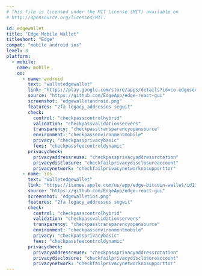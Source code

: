 ```yaml
---
# This file is licensed under the MIT License (MIT) available on
# http://opensource.org/licenses/MIT.

id: edgewallet
title: "Edge Mobile Wallet"
titleshort: "Edge"
compat: "mobile android ios"
level: 3
platform:
  - mobile:
    name: mobile
    os:
      - name: android
        text: "walletedgewallet"
        link: "https://play.google.com/store/apps/details?id=co.edgesecure.app"
        source: "https://github.com/EdgeApp/edge-react-gui"
        screenshot: "edgewalletandroid.png"
        features: "2fa legacy_addresses segwit"
        check:
          control: "checkpasscontrolhybrid"
          validation: "checkpassvalidationservers"
          transparency: "checkpasstransparencyopensource"
          environment: "checkpassenvironmentmobile"
          privacy: "checkpassprivacybasic"
          fees: "checkpassfeecontroldynamic"
        privacycheck:
          privacyaddressreuse: "checkpassprivacyaddressrotation"
          privacydisclosure: "checkfailprivacydisclosureaccount"
          privacynetwork: "checkfailprivacynetworknosupporttor"
      - name: ios
        text: "walletedgewallet"
        link: "https://itunes.apple.com/us/app/edge-bitcoin-wallet/id1344400091"
        source: "https://github.com/EdgeApp/edge-react-gui"
        screenshot: "edgewalletios.png"
        features: "2fa legacy_addresses segwit"
        check:
          control: "checkpasscontrolhybrid"
          validation: "checkpassvalidationservers"
          transparency: "checkpasstransparencyopensource"
          environment: "checkpassenvironmentmobile"
          privacy: "checkpassprivacybasic"
          fees: "checkpassfeecontroldynamic"
        privacycheck:
          privacyaddressreuse: "checkpassprivacyaddressrotation"
          privacydisclosure: "checkfailprivacydisclosureaccount"
          privacynetwork: "checkfailprivacynetworknosupporttor"
---
```


